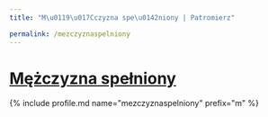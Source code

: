 ```yaml
---
title: "M\u0119\u017Cczyzna spe\u0142niony | Patromierz"

permalink: /mezczyznaspelniony
---
```


# [Mężczyzna spełniony](https://patronite.pl/mezczyznaspelniony)

{% include profile.md name="mezczyznaspelniony" prefix="m" %}
